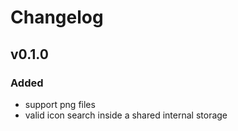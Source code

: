 # Changelog

## v0.1.0

### Added 
- support png files 
- valid icon search inside a shared internal storage